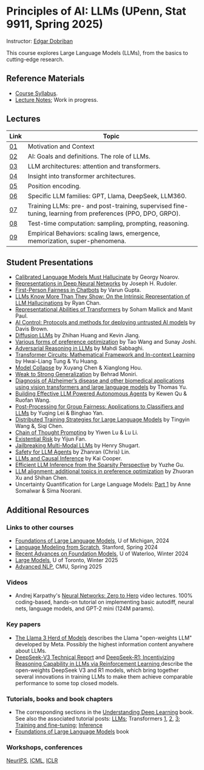 # Principles of AI: LLMs (UPenn, Stat 9911, Spring 2025)

Instructor: [Edgar Dobriban](https://statistics.wharton.upenn.edu/profile/dobriban/)

This course explores Large Language Models (LLMs), from the basics to cutting-edge research. 

## Reference Materials
- [Course Syllabus](https://github.com/dobriban/Principles-of-AI-LLMs/blob/main/syllabus.pdf). 
- [Lecture  Notes](https://github.com/dobriban/Principles-of-AI-LLMs/blob/main/Lec/Stat_9911_Principles_of_AI.pdf); Work in progress.

## Lectures

| Link | Topic |
|------|------------------------------------------------------------|
| [01](https://github.com/dobriban/Principles-of-AI-LLMs/blob/main/Lec/Stat_9911_Lec_01.pdf) | Motivation and Context |
| [02](https://github.com/dobriban/Principles-of-AI-LLMs/blob/main/Lec/Stat_9911_Lec_02.pdf) | AI: Goals and definitions. The role of LLMs. |
| [03](https://github.com/dobriban/Principles-of-AI-LLMs/blob/main/Lec/Stat_9911_Lec_03.pdf) | LLM architectures: attention and transformers. |
| [04](https://github.com/dobriban/Principles-of-AI-LLMs/blob/main/Lec/Stat_9911_Lec_04.pdf) | Insight into transformer architectures. |
| [05](https://github.com/dobriban/Principles-of-AI-LLMs/blob/main/Lec/Stat_9911_Lec_05.pdf) | Position encoding. |
| [06](https://github.com/dobriban/Principles-of-AI-LLMs/blob/main/Lec/Stat_9911_Lec_06.pdf) | Specific LLM families: GPT, Llama, DeepSeek, LLM360. |
| [07](https://github.com/dobriban/Principles-of-AI-LLMs/blob/main/Lec/Stat_9911_Lec_07.pdf) | Training LLMs: pre- and post-training, supervised fine-tuning, learning from preferences (PPO, DPO, GRPO). |
| [08](https://github.com/dobriban/Principles-of-AI-LLMs/blob/main/Lec/Stat_9911_Lec_08.pdf) | Test-time computation: sampling, prompting, reasoning. |
| [09](https://github.com/dobriban/Principles-of-AI-LLMs/blob/main/Lec/Stat_9911_Lec_09.pdf) | Empirical Behaviors: scaling laws, emergence, memorization, super-phenomena. |

## Student Presentations

- [Calibrated Language Models Must Hallucinate](https://github.com/dobriban/Principles-of-AI-LLMs/blob/main/Pres/LLM_hallucination_Noarov.pdf) by Georgy Noarov.
- [Representations in Deep Neural Networks](https://github.com/dobriban/Principles-of-AI-LLMs/blob/main/Pres/STAT9911_representations_Rudoler.pdf) by Joseph H. Rudoler.
- [First-Person Fairness in Chatbots](https://github.com/dobriban/Principles-of-AI-LLMs/blob/main/Pres/varun-slides-ppt.pptx) by Varun Gupta.
- [LLMs Know More Than They Show: On the Intrinsic Representation of LLM Hallucinations](https://github.com/dobriban/Principles-of-AI-LLMs/blob/main/Pres/PrinciplesOfAI-class_presentation.pptx) by Ryan Chan.
- [Representational Abilities of Transformers](https://github.com/dobriban/Principles-of-AI-LLMs/blob/main/Pres/transformer-rep.pdf) by Soham Mallick and Manit Paul.
- [AI Control: Protocols and methods for deploying untrusted AI models](https://github.com/dobriban/Principles-of-AI-LLMs/blob/main/Pres/AI_Control.pdf) by Davis Brown.
- [Diffusion LLMs](https://github.com/dobriban/Principles-of-AI-LLMs/blob/main/Pres/Diffusion_LM.pdf) by Zhihan Huang and Kevin Jiang.
- [Various forms of preference optimization](https://github.com/dobriban/Principles-of-AI-LLMs/blob/main/Pres/Preference_optimization.pdf) by Tao Wang and Sunay Joshi.
- [Adversarial Reasoning in LLMs](https://github.com/dobriban/Principles-of-AI-LLMs/blob/main/Pres/Adversarial_Reasoning.pdf) by Mahdi Sabbaghi.
- [Transformer Circuits: Mathematical Framework and In-context Learning](https://github.com/dobriban/Principles-of-AI-LLMs/blob/main/Pres/Transformer_circuits.pdf) by Hwai-Liang Tung & Yu Huang.
- [Model Collapse](https://github.com/dobriban/Principles-of-AI-LLMs/blob/main/Pres/Model_Collapse.pdf) by Xuyang Chen & Xianglong Hou.
- [Weak to Strong Generalization](https://github.com/dobriban/Principles-of-AI-LLMs/blob/main/Pres/Weak_to_Strong.pdf) by Behrad Moniri.
- [Diagnosis of Alzheimer’s disease and other biomedical applications using vision transformers and large language models](https://github.com/dobriban/Principles-of-AI-LLMs/blob/main/Pres/Presentation_ThomasYu.pptx) by Thomas Yu.
- [Building Effective LLM Powered Autonomous Agents](https://github.com/dobriban/Principles-of-AI-LLMs/blob/main/Pres/AI_Agents.pdf) by Kewen Qu & Ruofan Wang.
- [Post-Processing for Group Fairness: Applications to Classifiers and LLMs](https://github.com/dobriban/Principles-of-AI-LLMs/blob/main/Pres/FairClassifier.pdf) by Yuqing Lei & Binghao Yan.
- [Distributed Training Strategies for Large Language Models](https://github.com/dobriban/Principles-of-AI-LLMs/blob/main/Pres/distributed_strategies.pptx) by Tingyin Wang &, Siqi Chen.
- [Chain of Thought Prompting](https://github.com/dobriban/Principles-of-AI-LLMs/blob/main/Pres/CoT.pdf) by Yiwen Lu & Lu Li.
- [Existential Risk](https://github.com/dobriban/Principles-of-AI-LLMs/blob/main/Pres/x_risk_presentation_pre.pptx) by Yijun Fan.
- [Jailbreaking Multi-Modal LLMs](https://github.com/dobriban/Principles-of-AI-LLMs/blob/main/Pres/HANDOUT_STAT_9911_Presentation_Jailbreaking_Henry_Shugart.pdf) by Henry Shugart.
- [Safety for LLM Agents](https://github.com/dobriban/Principles-of-AI-LLMs/blob/main/Pres/Safety_for_Agents_Presentation.pdf) by Zhanran (Chris) Lin.
- [LLMs and Causal Inference](https://github.com/dobriban/Principles-of-AI-LLMs/blob/main/Pres/Causal.pdf) by Kai Cooper.
- [Efficient LLM Inference from the Sparsity Perspective](https://github.com/dobriban/Principles-of-AI-LLMs/blob/main/Pres/efficient_llms_presentation.pdf) by Yuzhe Gu.
- [LLM alignment: additional topics in preference optimization](https://github.com/dobriban/Principles-of-AI-LLMs/blob/main/Pres/LLM_alignment.pdf) by Zhuoran Xu and Shihan Chen.
- Uncertainty Quantification for Large Language Models: [Part 1](https://drive.google.com/file/d/1YNOFUIilLHZUuhyfh0-O2bNvzMsbnIpa/view) by Anne Somalwar & Sima Noorani.





## Additional Resources
### Links to other courses
- [Foundations of Large Language Models](https://www.dropbox.com/scl/fo/v3jbijgpew64vv77cpwen/h?rlkey=hx1ux02uvhzdpq6tmbvo0bsuk&e=1&dl=0), U of Michigan, 2024
- [Language Modeling from Scratch](https://stanford-cs336.github.io/spring2024/), Stanford, Spring 2024
- [Recent Advances on Foundation Models](https://cs.uwaterloo.ca/~wenhuche/teaching/cs886/), U of Waterloo, Winter 2024
- [Large Models](https://www.cs.toronto.edu/~cmaddis/courses/csc2541_w25/), U of Toronto, Winter 2025
- [Advanced NLP](https://cmu-l3.github.io/anlp-spring2025/), CMU, Spring 2025

### Videos 
- Andrej Karpathy's [Neural Networks: Zero to Hero](https://www.youtube.com/watch?v=VMj-3S1tku0&list=PLAqhIrjkxbuWI23v9cThsA9GvCAUhRvKZ) video lectures. 100% coding-based, hands-on tutorial on implementing basic autodiff, neural nets, language models, and GPT-2 mini (124M params). 

### Key papers
- [The Llama 3 Herd of Models](https://arxiv.org/abs/2407.21783) describes the Llama "open-weights LLM" developed by Meta. Possibly the highest information content anywhere about LLMs.
- [DeepSeek-V3 Technical Report](https://arxiv.org/abs/2412.19437v1) and [DeepSeek-R1: Incentivizing Reasoning Capability in LLMs via Reinforcement Learning
](https://arxiv.org/abs/2501.12948) describe the open-weights DeepSeek V3 and R1 models, which bring together several innovations in training LLMs to make them achieve comparable performance to some top closed models.

### Tutorials, books and book chapters 
- The corresponding sections in the [Understanding Deep Learning](https://udlbook.github.io/udlbook/) book. See also the associated tutorial posts: [LLMs](https://www.borealisai.com/research-blogs/a-high-level-overview-of-large-language-models/); Transformers [1](https://www.borealisai.com/research-blogs/tutorial-14-transformers-i-introduction/), [2](https://www.borealisai.com/research-blogs/tutorial-16-transformers-ii-extensions/), [3](https://www.borealisai.com/research-blogs/tutorial-17-transformers-iii-training/); [Training and fine-tuning](https://www.borealisai.com/research-blogs/training-and-fine-tuning-large-language-models/);  [Inference](https://www.borealisai.com/research-blogs/speeding-up-inference-in-transformers/)
- [Foundations of Large Language Models](https://arxiv.org/abs/2501.09223) book

### Workshops, conferences
[NeurIPS](https://nips.cc/), [ICML](https://icml.cc/), [ICLR](https://iclr.cc/)


